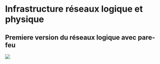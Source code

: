# Infrastructure réseaux logique et physique

## Premiere version du réseaux logique avec pare-feu
![](image/réseaux_avec_stormshield.drawio)